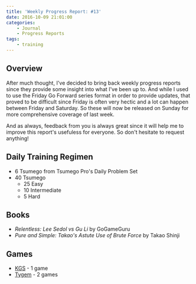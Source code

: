 ```yaml
---
title: 'Weekly Progress Report: #13'
date: 2016-10-09 21:01:00
categories:
	- Journal
	- Progress Reports
tags:
	- training
---
```


## Overview

After much thought, I've decided to bring back weekly progress reports since they provide some insight into what I've been up to. And while I used to use the Friday Go Forward series format in order to provide updates, that proved to be difficult since Friday is often very hectic and a lot can happen between Friday and Saturday. So these will now be released on Sunday for more comprehensive coverage of last week.

<!-- more -->

And as always, feedback from you is always great since it will help me to improve this report's usefuless for everyone. So don't hesitate to request anything!

## Daily Training Regimen

* 6 Tsumego from Tsumego Pro's Daily Problem Set
* 40 Tsumego
	* 25 Easy
	* 10 Intermediate
	* 5 Hard

## Books

* _Relentless: Lee Sedol vs Gu Li_ by GoGameGuru
* _Pure and Simple: Takao's Astute Use of Brute Force_ by Takao Shinji

## Games

* [KGS](http://www.gokgs.com "Kiseido Go Server") - 1 game
* [Tygem](http://www.tygemgo.com/ "Tygem Go Server") - 2 games
